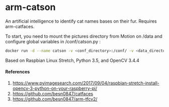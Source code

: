 # arm-catson
An artificial intelligence to identify cat names bases on their fur. Requires arm-catfaces.

To start, you need to mount the pictures directory from Motion on /data and configure global variables in /conf/catson.py :
```bash
docker run -d --name catson -v <conf_directory>:/conf/ -v <data_directory>:/data besn0847/arm-catson
```

Based on Raspbian Linux Stretch, Python 3.5, and OpenCV 3.4.4

#### References
1. https://www.pyimagesearch.com/2017/09/04/raspbian-stretch-install-opencv-3-python-on-your-raspberry-pi/
2. https://github.com/besn0847/catfaces 
3. https://github.com/besn0847/arm-tfcv2/

